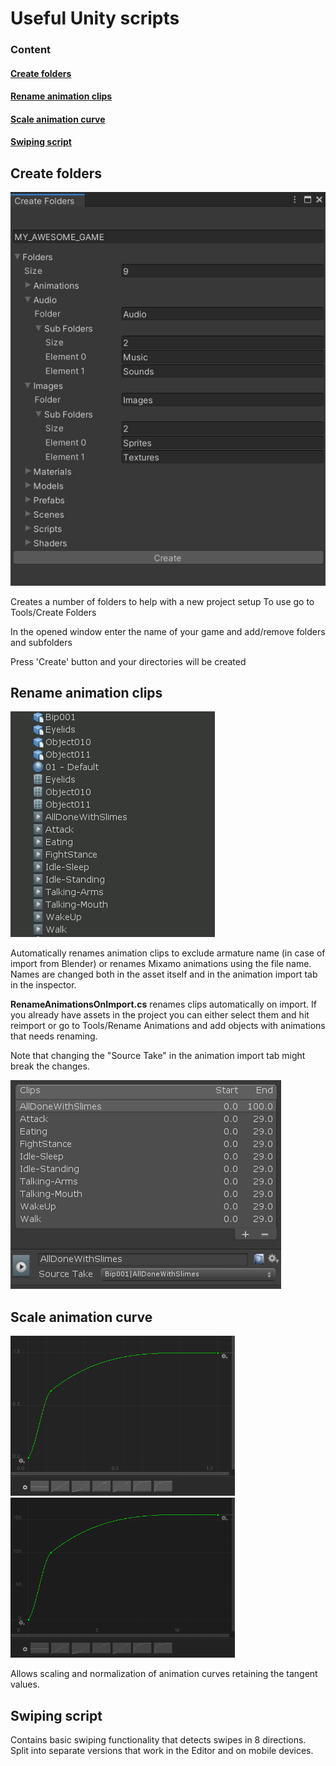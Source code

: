 # Useful Unity scripts

### Content
#### [Create folders](#create-folders-1)
#### [Rename animation clips](#rename-animation-clips-1)
#### [Scale animation curve](#scale-animation-curve-1)
#### [Swiping script](#swiping-script-1)

## Create folders

<img src="https://raw.githubusercontent.com/gamedevserj/Images-For-Repo/main/UsefulUnityScripts/CreateFoldersWindow.jpg">

Creates a number of folders to help with a new project setup
To use go to Tools/Create Folders

In the opened window enter the name of your game and add/remove folders and subfolders

Press 'Create' button and your directories will be created

## Rename animation clips

<img src="https://raw.githubusercontent.com/gamedevserj/Images-For-Repo/main/UsefulUnityScripts/AnimationClips.gif">

Automatically renames animation clips to exclude armature name (in case of import from Blender) or renames Mixamo animations using the file name. Names are changed both in the asset itself and in the animation import tab in the inspector.

**RenameAnimationsOnImport.cs** renames clips automatically on import. If you already have assets in the project you can either select them and hit reimport or go to Tools/Rename Animations and add objects with animations that needs renaming.

Note that changing the "Source Take" in the animation import tab might break the changes.

<img src="https://raw.githubusercontent.com/gamedevserj/Images-For-Repo/main/UsefulUnityScripts/AnimationClipsTab.png">

## Scale animation curve

<img src="https://raw.githubusercontent.com/gamedevserj/Images-For-Repo/main/UsefulUnityScripts/CurveOriginal.png" height="256"> <img src="https://raw.githubusercontent.com/gamedevserj/Images-For-Repo/main/UsefulUnityScripts/CurveScaled.png" height="256">

Allows scaling and normalization of animation curves retaining the tangent values.

## Swiping script

Contains basic swiping functionality that detects swipes in 8 directions. Split into separate versions that work in the Editor and on mobile devices.
